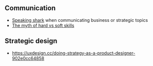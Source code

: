 ## Communication
- [Speaking shark](https://medium.com/google-design/how-to-have-a-successful-ux-career-at-google-or-anywhere-else-ea63624f74de) when communicating business or strategic topics
- [The myth of hard vs soft skills](https://dscout.com/people-nerds/erika-hall-better-research-and-design?trk=feed_main-feed-card_reshare_feed-article-content)
## Strategic design
- https://uxdesign.cc/doing-strategy-as-a-product-designer-902e0cc64858